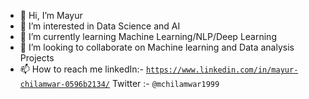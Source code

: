 - 👋 Hi, I’m Mayur
- 👀 I’m interested in Data Science and AI
- 🌱 I’m currently learning Machine Learning/NLP/Deep Learning
- 💞️ I’m looking to collaborate on Machine learning and Data analysis Projects
- 📫 How to reach me 
     linkedIn:- <code>https://www.linkedin.com/in/mayur-chilamwar-0596b2134/</code>
     Twitter :- <code>@mchilamwar1999</code> 

<!---
Mchilamwar/Mchilamwar is a ✨ special ✨ repository because its `README.md` (this file) appears on your GitHub profile.
You can click the Preview link to take a look at your changes.
--->
